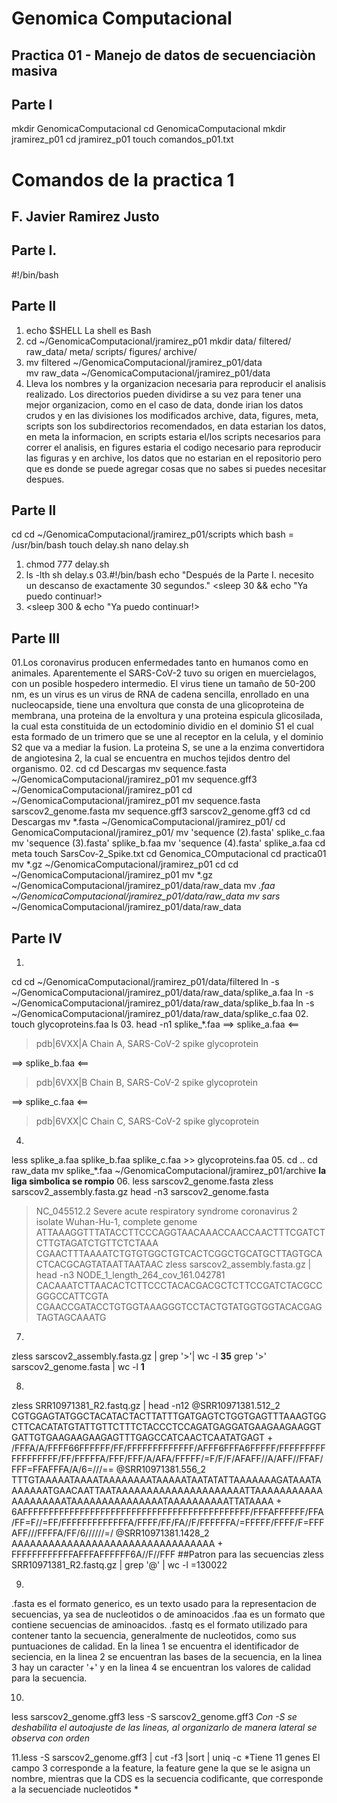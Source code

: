# Genomica Computacional
## Practica 01 - Manejo de datos de secuenciaciòn masiva 

## Parte I
mkdir GenomicaComputacional
cd GenomicaComputacional
mkdir jramirez_p01
cd jramirez_p01
touch comandos_p01.txt

# Comandos de la practica 1
## F. Javier Ramirez Justo

## Parte I.
#!/bin/bash

## Parte II
01. echo $SHELL
    La shell es Bash 
02. cd ~/GenomicaComputacional/jramirez_p01
    mkdir data/ filtered/ raw_data/ meta/ scripts/ figures/ archive/
03. mv filtered ~/GenomicaComputacional/jramirez_p01/data   
    mv raw_data ~/GenomicaComputacional/jramirez_p01/data
04. Lleva los nombres y la organizacion necesaria para reproducir el analisis realizado.
    Los directorios pueden dividirse a su vez para tener una mejor organizacion, como en el caso de data, donde irian los datos crudos y en las divisiones los modificados
    archive, data, figures, meta, scripts son los subdirectorios recomendados, en data estarian los datos, en meta la informacion, en scripts estaria el/los scripts necesarios para correr el analisis, en figures estaria el codigo necesario para reproducir las figuras y en archive, los datos que no estarian en el repositorio pero que es donde se puede agregar cosas que no sabes si puedes necesitar despues.    

## Parte II
cd
cd ~/GenomicaComputacional/jramirez_p01/scripts
which bash = /usr/bin/bash
touch delay.sh
nano delay.sh
01. chmod 777 delay.sh
02. ls -lth
sh delay.s
03.#!/bin/bash
echo "Después de la Parte I. necesito un descanso de exactamente 30 segundos."
<sleep 30 && echo "Ya puedo continuar!>
04. <sleep 300 & echo "Ya puedo continuar!>

## Parte III 
01.Los coronavirus producen enfermedades tanto en humanos como en animales. Aparentemente el SARS-CoV-2 tuvo su origen en muercielagos, con un posible hospedero intermedio. El virus tiene un tamaño de 50-200 nm, es un virus es un virus de RNA de cadena sencilla, enrollado en una nucleocapside, tiene una envoltura que consta de una glicoproteina de membrana, una proteina de la envoltura y una proteina espicula glicosilada, la cual esta constituida de un ectodominio dividio en el dominio S1 el cual esta formado de un trimero que se une al receptor en la celula, y el dominio S2 que va a mediar la fusion. La proteina S, se une a la enzima convertidora de angiotesina 2, la cual se encuentra en muchos tejidos dentro del organismo.
02.
cd
cd Descargas
mv sequence.fasta ~/GenomicaComputacional/jramirez_p01
mv sequence.gff3 ~/GenomicaComputacional/jramirez_p01
cd ~/GenomicaComputacional/jramirez_p01
mv sequence.fasta sarscov2_genome.fasta
mv sequence.gff3 sarscov2_genome.gff3
cd
cd Descargas
mv *.fasta ~/GenomicaComputacional/jramirez_p01/
cd GenomicaComputacional/jramirez_p01/
mv 'sequence (2).fasta' splike_c.faa
mv 'sequence (3).fasta' splike_b.faa
mv 'sequence (4).fasta' splike_a.faa
cd meta
touch SarsCov-2_Spike.txt
cd Genomica_COmputacional
cd practica01
mv *.gz ~/GenomicaComputacional/jramirez_p01
cd
cd ~/GenomicaComputacional/jramirez_p01
mv *.gz ~/GenomicaComputacional/jramirez_p01/data/raw_data
mv *.faa ~/GenomicaComputacional/jramirez_p01/data/raw_data
mv sars* ~/GenomicaComputacional/jramirez_p01/data/raw_data

## Parte IV
01. 
cd
cd ~/GenomicaComputacional/jramirez_p01/data/filtered
ln -s ~/GenomicaComputacional/jramirez_p01/data/raw_data/splike_a.faa
ln -s ~/GenomicaComputacional/jramirez_p01/data/raw_data/splike_b.faa
ln -s ~/GenomicaComputacional/jramirez_p01/data/raw_data/splike_c.faa
02.
touch glycoproteins.faa
ls
03.
head -n1 splike_*.faa
==> splike_a.faa <==
>pdb|6VXX|A Chain A, SARS-CoV-2 spike glycoprotein

==> splike_b.faa <==
>pdb|6VXX|B Chain B, SARS-CoV-2 spike glycoprotein

==> splike_c.faa <==
>pdb|6VXX|C Chain C, SARS-CoV-2 spike glycoprotein
04. 
less splike_a.faa splike_b.faa splike_c.faa >> glycoproteins.faa
05.
cd ..
cd raw_data
mv splike_*.faa ~/GenomicaComputacional/jramirez_p01/archive
**la liga simbolica se rompio**
06. 
less sarscov2_genome.fasta
zless sarscov2_assembly.fasta.gz
head -n3 sarscov2_genome.fasta
>NC_045512.2 Severe acute respiratory syndrome coronavirus 2 isolate Wuhan-Hu-1, complete genome
ATTAAAGGTTTATACCTTCCCAGGTAACAAACCAACCAACTTTCGATCTCTTGTAGATCTGTTCTCTAAA
CGAACTTTAAAATCTGTGTGGCTGTCACTCGGCTGCATGCTTAGTGCACTCACGCAGTATAATTAATAAC
zless sarscov2_assembly.fasta.gz | head -n3
>NODE_1_length_264_cov_161.042781
CACAAATCTTAACACTCTTCCCTACACGACGCTCTTCCGATCTACGCCGGGCCATTCGTA
CGAACCGATACCTGTGGTAAAGGGTCCTACTGTATGGTGGTACACGAGTAGTAGCAAATG

07.
zless sarscov2_assembly.fasta.gz | grep '>'| wc -l
**35**
grep '>' sarscov2_genome.fasta | wc -l
**1**

08.
zless SRR10971381_R2.fastq.gz | head -n12
@SRR10971381.512_2
CGTGGAGTATGGCTACATACTACTTATTTGATGAGTCTGGTGAGTTTAAAGTGGCTTCACATATGTATTGTTCTTTCTACCCTCCAGATGAGGATGAAGAAGAAGGTGATTGTGAAGAAGAAGAGTTTGAGCCATCAACTCAATATGAGT
+ 
/FFFA/A/FFFF66FFFFFF/FF/FFFFFFFFFFFFF/AFFF6FFFA6FFFFF/FFFFFFFFFFFFFFFFFF/FF/FFFFFA/FFF/FFF/A/AFA/FFFFF/=F/F/F/AFAFF//A/AFF//FFAF/FFF=FFAFFFA/A/6=///==
@SRR10971381.556_2
TTTGTAAAAATAAAATAAAAAAAATAAAAATAATATATTAAAAAAAGATAAATAAAAAAATGAACAATTAATAAAAAAAAAAAAAAAAAAAAATTAAAAAAAAAAAAAAAAAAAATAAAAAAAAAAAAAAATAAAAAAAAAATTATAAAA
+
6AFFFFFFFFFFFFFFFFFFFFFFFFFFFFFFFFFFFFFFFFFFFF/FFFAFFFFFF/FFA/FF=F//=FF/FFFFFFFFFFFFFA/FFFF/FF/FA//F/FFFFFFA/=FFFFF/FFFF/F=FFFAFF///FFFFA/FF/6//////=/
@SRR10971381.1428_2
AAAAAAAAAAAAAAAAAAAAAAAAAAAAAAAAA
+
FFFFFFFFFFFFAFFFAFFFFFF6A//F//FFF
##Patron para las secuencias
zless SRR10971381_R2.fastq.gz | grep '@' | wc -l
=130022

09.
.fasta es el formato generico, es un texto usado para la representacion de secuencias, ya sea de nucleotidos o de aminoacidos
.faa es un formato que contiene secuencias de aminoacidos.
.fastq es el formato utilizado para contener tanto la secuencia, generalmente de nucleotidos, como sus puntuaciones de calidad.
En la linea 1 se encuentra el identificador de seciencia, en la linea 2 se encuentran las bases de la secuencia, en la linea 3 hay un caracter '+' y en la linea 4 se encuentran los valores de calidad para la secuencia. 

10.
less sarscov2_genome.gff3
less -S sarscov2_genome.gff3
*Con -S se deshabilita el autoajuste de las lineas, al organizarlo de manera lateral se observa con orden*

11.less -S sarscov2_genome.gff3 | cut -f3 |sort | uniq -c
*Tiene 11 genes
El campo 3 corresponde a la feature, la feature gene la que se le asigna un nombre, mientras que la CDS es la secuencia codificante, que corresponde a la secuenciade nucleotidos *


